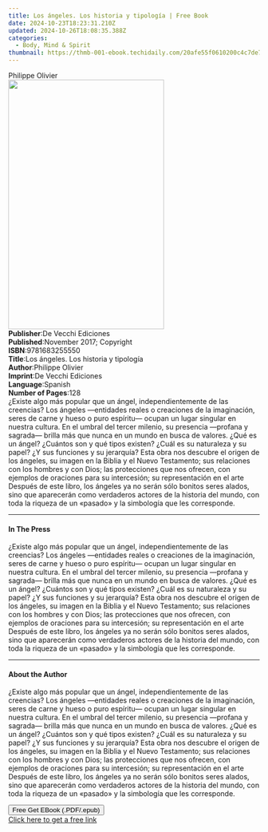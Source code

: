 ```yaml
---
title: Los ángeles. Los historia y tipología | Free Book
date: 2024-10-23T18:23:31.210Z
updated: 2024-10-26T18:08:35.388Z
categories:
  - Body, Mind & Spirit
thumbnail: https://thmb-001-ebook.techidaily.com/20afe55f0610200c4c7de76163b17409e854b915ed6d4bd896764c6b1fbe392f.jpg
---
```

<main id="book-container">
  <div class="flex flex-col">
    <div class="book-brief flex-1 py-6 px-4 sm:p-6 md:py-10 md:px-8">
      <!-- brief-->
      <div class="book-brief-main">Philippe Olivier</div>
    </div>
    <div
      class="book-meta-info flex-1 grid gap-4 col-start-1 col-end-3 row-start-1 sm:mb-6 sm:grid-cols-4 lg:gap-6 lg:col-start-2 lg:row-end-6 lg:row-span-6 lg:mb-0"
    >
      <div
        class="book-meta-info-left place-content-center mt-4 p-4 text-sm leading-6 col-start-2 col-span-2 dark:text-slate-400"
      >
        <img
          class="w-full h-500 object-cover rounded-lg sm:h-255 sm:col-span-2 lg:col-span-full"
          src="https://img-001-ebook.techidaily.com/00839e5186cd4563fea35202e9e59cdff0aadaf755e720b74132fe0d85e4b588.jpg"
          alt=""
          width="312"
          height="500"
        />
      </div>
      <div
        class="book-meta-info-right mt-2 col-start-1 row-start-2 col-span-3 self-center"
      >
        <!-- meta data  -->
        <div class="flex flex-col px-4 md:px-8">
          <div class="flex-1">
            <strong>Publisher</strong>:<span class="px-2"
              >De Vecchi Ediciones</span
            >
          </div>
          <div class="flex-1">
            <strong>Published</strong>:<span class="px-2"
              >November 2017; Copyright</span
            >
          </div>
          <div class="flex-1">
            <strong>ISBN</strong>:<span class="px-2">9781683255550</span>
          </div>
          <div class="flex-1">
            <strong>Title</strong>:<span class="px-2"
              >Los ángeles. Los historia y tipología</span
            >
          </div>
          <div class="flex-1">
            <strong>Author</strong>:<span class="px-2">Philippe Olivier</span>
          </div>
          <div class="flex-1">
            <strong>Imprint</strong>:<span class="px-2"
              >De Vecchi Ediciones</span
            >
          </div>
          <div class="flex-1">
            <strong>Language</strong>:<span class="px-2">Spanish</span>
          </div>
          <div class="flex-1">
            <strong>Number of Pages</strong>:<span class="px-2">128</span>
          </div>
        </div>
      </div>
    </div>
    <div class="book-description flex-1 py-6 px-4 sm:p-6 md:py-10 md:px-8">
      <div class="book-description-main">
        <div accordion-content="" id="description">
          ¿Existe algo más popular que un ángel, independientemente de las
          creencias? Los ángeles —entidades reales o creaciones de la
          imaginación, seres de carne y hueso o puro espíritu— ocupan un lugar
          singular en nuestra cultura. En el umbral del tercer milenio, su
          presencia —profana y sagrada— brilla más que nunca en un mundo en
          busca de valores. ¿Qué es un ángel? ¿Cuántos son y qué tipos existen?
          ¿Cuál es su naturaleza y su papel? ¿Y sus funciones y su jerarquía?
          Esta obra nos descubre el origen de los ángeles, su imagen en la
          Biblia y el Nuevo Testamento; sus relaciones con los hombres y con
          Dios; las protecciones que nos ofrecen, con ejemplos de oraciones para
          su intercesión; su representación en el arte Después de este libro,
          los ángeles ya no serán sólo bonitos seres alados, sino que aparecerán
          como verdaderos actores de la historia del mundo, con toda la riqueza
          de un «pasado» y la simbología que les corresponde.
        </div>
      </div>
    </div>
    <div class="book-excerpts flex-1 py-6 px-4 sm:p-6 md:py-10 md:px-8">
      <!-- excerpts-->
      <div class="book-excerpts-main">
        <hr />
        <h4 class="placeholder placeholder-heading">
          <span>In The Press</span>
        </h4>
        <p>
          ¿Existe algo más popular que un ángel, independientemente de las
          creencias? Los ángeles —entidades reales o creaciones de la
          imaginación, seres de carne y hueso o puro espíritu— ocupan un lugar
          singular en nuestra cultura. En el umbral del tercer milenio, su
          presencia —profana y sagrada— brilla más que nunca en un mundo en
          busca de valores. ¿Qué es un ángel? ¿Cuántos son y qué tipos existen?
          ¿Cuál es su naturaleza y su papel? ¿Y sus funciones y su jerarquía?
          Esta obra nos descubre el origen de los ángeles, su imagen en la
          Biblia y el Nuevo Testamento; sus relaciones con los hombres y con
          Dios; las protecciones que nos ofrecen, con ejemplos de oraciones para
          su intercesión; su representación en el arte Después de este libro,
          los ángeles ya no serán sólo bonitos seres alados, sino que aparecerán
          como verdaderos actores de la historia del mundo, con toda la riqueza
          de un «pasado» y la simbología que les corresponde.
        </p>
      </div>
    </div>
    <div class="book-about-author flex-1 py-6 px-4 sm:p-6 md:py-10 md:px-8">
      <!-- about author-->
      <div class="book-main-author-main">
        <hr />
        <h4 class="placeholder placeholder-heading">
          <span>About the Author</span>
        </h4>
        <p>
          ¿Existe algo más popular que un ángel, independientemente de las
          creencias? Los ángeles —entidades reales o creaciones de la
          imaginación, seres de carne y hueso o puro espíritu— ocupan un lugar
          singular en nuestra cultura. En el umbral del tercer milenio, su
          presencia —profana y sagrada— brilla más que nunca en un mundo en
          busca de valores. ¿Qué es un ángel? ¿Cuántos son y qué tipos existen?
          ¿Cuál es su naturaleza y su papel? ¿Y sus funciones y su jerarquía?
          Esta obra nos descubre el origen de los ángeles, su imagen en la
          Biblia y el Nuevo Testamento; sus relaciones con los hombres y con
          Dios; las protecciones que nos ofrecen, con ejemplos de oraciones para
          su intercesión; su representación en el arte Después de este libro,
          los ángeles ya no serán sólo bonitos seres alados, sino que aparecerán
          como verdaderos actores de la historia del mundo, con toda la riqueza
          de un «pasado» y la simbología que les corresponde.
        </p>
      </div>
    </div>
    <div class="book-free-get flex-1 py-6 px-4 sm:p-6 md:py-10 md:px-8">
      <button
        id="btn-free-get"
        class="bg-blue-500 hover:bg-blue-700 text-white font-bold py-2 px-4 rounded"
      >
        Free Get EBook (.PDF/.epub)
      </button>
      <div id="countdown-display" class="px-2 text-lg mt-2"></div>
      <a
        id="free-link"
        class="hidden bg-blue-500 hover:bg-blue-700 text-white font-bold py-2 px-4 rounded"
        href="https://www.ebooks.com/en-us/book/95918154/los-ngeles-los-historia-y-tipolog-a/philippe-olivier/"
        target="_blank"
        >Click here to get a free link</a
      >
    </div>
    <script>
      let countdownTime = 0;
      let countdownInterval = null;
      document
        .getElementById('btn-free-get')
        .addEventListener('click', startCountdown);
      function startCountdown() {
        countdownTime = new Date().getTime() + 60000 * 3;
        countdownInterval = setInterval(updateCountdown, 1000);
        document.getElementById('btn-free-get').disabled = true;
        document
          .getElementById('btn-free-get')
          .classList.add('bg-gray-500', 'cursor-not-allowed');
      }
      function updateCountdown() {
        let currentTime = new Date().getTime();
        let timeLeft = countdownTime - currentTime;
        let secondsLeft = Math.floor(timeLeft / 1000);
        document.getElementById('countdown-display').innerHTML =
          `Remaining time: ${secondsLeft} seconds.`;
        if (secondsLeft <= 0) {
          clearInterval(countdownInterval);
          document.getElementById('btn-free-get').classList.add('hidden');
          document.getElementById('free-link').classList.remove('hidden');
          document.getElementById('countdown-display').innerHTML = '';
        }
      }
    </script>
  </div>
</main>

<ins class="adsbygoogle"
      style="display:block"
      data-ad-client="ca-pub-7571918770474297"
      data-ad-slot="8358498916"
      data-ad-format="auto"
      data-full-width-responsive="true"></ins>
    